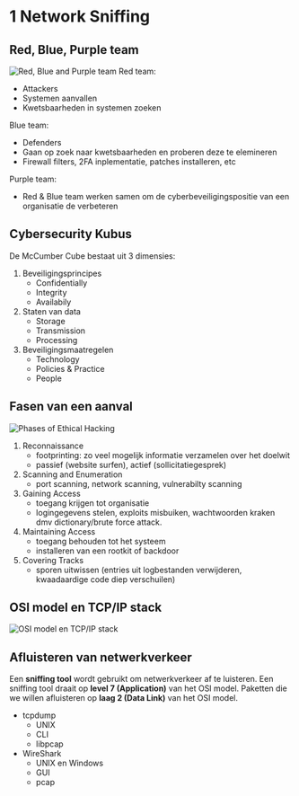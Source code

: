 # 1 Network Sniffing
## Red, Blue, Purple team
![Red, Blue and Purple team](https://www.ensigninfosecurity.com/images/default-source/offensive-cybersecurity/offensive-cybersecurity697da024-fc3c-456d-a916-dfd5827f57bc.png?Status=Master&sfvrsn=f86aef3f_3)
Red team:
- Attackers
- Systemen aanvallen
- Kwetsbaarheden in systemen zoeken

Blue team:
- Defenders
- Gaan op zoek naar kwetsbaarheden en proberen deze te elemineren
- Firewall filters, 2FA inplementatie, patches installeren, etc

Purple team:
- Red & Blue team werken samen om de cyberbeveiligingspositie van een organisatie de verbeteren

## Cybersecurity Kubus
De McCumber Cube bestaat uit 3 dimensies:
1. Beveiligingsprincipes
   - Confidentially
   - Integrity
   - Availabily
2. Staten van data
   - Storage
   - Transmission
   - Processing
3. Beveiligingsmaatregelen
   - Technology
   - Policies & Practice
   - People

## Fasen van een aanval
![Phases of Ethical Hacking](https://i.postimg.cc/cL6wqvQ6/image.png)
1. Reconnaissance
   - footprinting: zo veel mogelijk informatie verzamelen over het doelwit
   - passief (website surfen), actief (sollicitatiegesprek)
2. Scanning and Enumeration
   - port scanning, network scanning, vulnerabilty scanning 
3. Gaining Access
   - toegang krijgen tot organisatie
   - logingegevens stelen, exploits misbuiken, wachtwoorden kraken dmv dictionary/brute force attack.
4. Maintaining Access
   - toegang behouden tot het systeem
   - installeren van een rootkit of backdoor
5. Covering Tracks
   - sporen uitwissen (entries uit logbestanden verwijderen, kwaadaardige code diep verschuilen)

## OSI model en TCP/IP stack
![OSI model en TCP/IP stack](https://www.researchgate.net/publication/327483011/figure/fig2/AS:668030367436802@1536282259885/The-logical-mapping-between-OSI-basic-reference-model-and-the-TCP-IP-stack.jpg)

## Afluisteren van netwerkverkeer
Een **sniffing tool** wordt gebruikt om netwerkverkeer af te luisteren. Een sniffing tool draait op **level 7 (Application)** van het OSI model. Paketten die we willen afluisteren op **laag 2 (Data Link)** van het OSI model.
- tcpdump
  - UNIX
  - CLI
  - libpcap
- WireShark
  - UNIX en Windows
  - GUI
  - pcap